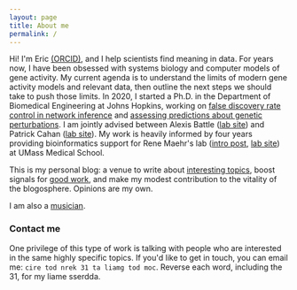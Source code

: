 ```yaml
---
layout: page
title: About me
permalink: /
---
```


Hi! I'm Eric [(ORCID)](https://orcid.org/0000-0002-2310-8191), and I help scientists find meaning in data. For years now, I have been obsessed with systems biology and computer models of gene activity. My current agenda is to understand the limits of modern gene activity models and relevant data, then outline the next steps we should take to push those limits. In 2020, I started a Ph.D. in the Department of Biomedical Engineering at Johns Hopkins, working on [false discovery rate control in network inference](https://www.biorxiv.org/content/10.1101/2023.05.23.541948v1) and [assessing predictions about genetic perturbations](https://github.com/ekernf01/perturbation_benchmarking). I am jointly advised between Alexis Battle ([lab site](https://battlelab.jhu.edu/)) and Patrick Cahan ([lab site](https://www.cahanlab.org/)). My work is heavily informed by four years providing bioinformatics support for Rene Maehr's lab ([intro post](/about_maehrlab), [lab site](http://maehrlab.net/)) at UMass Medical School. 

This is my personal blog: a venue to write about [interesting topics](/topics), boost signals for [good work](/blogroll), and make my modest contribution to the vitality of the blogosphere. Opinions are my own.

I am also a [musician](/sackbut). 

### Contact me

One privilege of this type of work is talking with people who are interested in the same highly specific topics. If you'd like to get in touch, you can email me: `cire tod nrek 31 ta liamg tod moc`. Reverse each word, including the 31, for my liame sserdda. 
